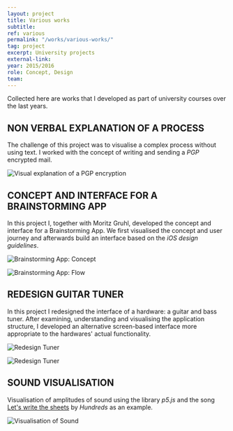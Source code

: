 ```yaml
---
layout: project
title: Various works
subtitle:
ref: various
permalink: "/works/various-works/"
tag: project
excerpt: University projects
external-link:
year: 2015/2016
role: Concept, Design
team:
---
```


Collected here are works that I developed as part of university courses over the last years.

## NON VERBAL EXPLANATION OF A PROCESS
The challenge of this project was to visualise a complex process without using text. I worked with the concept of writing and sending a _PGP_ encrypted mail.

![Visual explanation of a PGP encryption](/img/1000-worte.png)

## CONCEPT AND INTERFACE FOR A BRAINSTORMING APP
In this project I, together with Moritz Gruhl, developed the concept and interface for a Brainstorming App. We first visualised the concept and user journey and afterwards build an interface based on the _iOS design guidelines_.

![Brainstorming App: Concept](/img/gui_idea.png)

![Brainstorming App: Flow](/img/gui_flow.png)

## REDESIGN GUITAR TUNER
In this project I redesigned the interface of a hardware: a guitar and bass tuner. After examining, understanding and visualising the application structure, I developed an alternative screen-based interface more appropriate to the hardwares' actual functionality.

![Redesign Tuner](/img/tuner_application-structure.png)

![Redesign Tuner](/img/tuner_redesign.png)

## SOUND VISUALISATION
Visualisation of amplitudes of sound using the library _p5.js_ and the song [Let's write the sheets](https://www.youtube.com/watch?v=qb0HGvEWIJc) by _Hundreds_ as an example.

![Visualisation of Sound](/img/klangvisualisierung.png)
